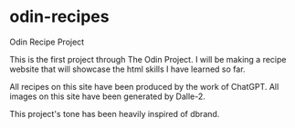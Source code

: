 # odin-recipes
Odin Recipe Project

This is the first project through The Odin Project.
I will be making a recipe website that will showcase the html skills I have learned so far.

All recipes on this site have been produced by the work of ChatGPT.
All images on this site have been generated by Dalle-2.

This project's tone has been heavily inspired of dbrand.